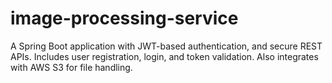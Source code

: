 # image-processing-service
A Spring Boot application with JWT-based authentication, and secure REST APIs.  Includes user registration, login, and token validation. Also integrates with AWS S3 for file handling.
